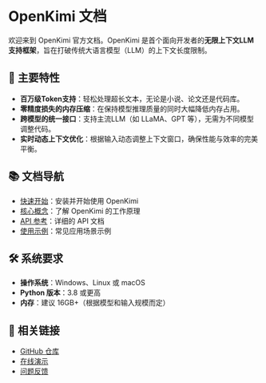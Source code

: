 # OpenKimi 文档

欢迎来到 OpenKimi 官方文档。OpenKimi 是首个面向开发者的**无限上下文LLM支持框架**，旨在打破传统大语言模型（LLM）的上下文长度限制。

## 🌟 主要特性

- **百万级Token支持**：轻松处理超长文本，无论是小说、论文还是代码库。
- **零精度损失的内存压缩**：在保持模型推理质量的同时大幅降低内存占用。
- **跨模型的统一接口**：支持主流LLM（如 LLaMA、GPT 等），无需为不同模型调整代码。
- **实时动态上下文优化**：根据输入动态调整上下文窗口，确保性能与效率的完美平衡。

## 📚 文档导航

- [快速开始](./guides/quickstart.md)：安装并开始使用 OpenKimi
- [核心概念](./guides/concepts.md)：了解 OpenKimi 的工作原理
- [API 参考](./api/index.md)：详细的 API 文档
- [使用示例](./examples/index.md)：常见应用场景示例

## 🛠️ 系统要求

- **操作系统**：Windows、Linux 或 macOS
- **Python 版本**：3.8 或更高
- **内存**：建议 16GB+（根据模型和输入规模而定）

## 🔗 相关链接

- [GitHub 仓库](https://github.com/Chieko-Seren/OpenKimi)
- [在线演示](https://chieko-seren.github.io/OpenKimi/)
- [问题反馈](https://github.com/Chieko-Seren/OpenKimi/issues) 